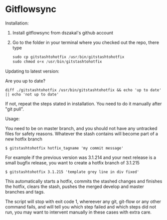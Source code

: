 # Gitflowsync

Installation:

1. Install gitflowsync from dszakal's github account
2. Go to the folder in your terminal where you checked out the repo, there type

    
    ```c
    sudo cp gitstashtohotfix /usr/bin/gitstashtohotfix
    sudo chmod o+x /usr/bin/gitstashtohotfix
    ```

Updating to latest version:

Are you up to date?

    diff ./gitstashtohotfix /usr/bin/gitstashtohotfix && echo 'up to date' || echo 'not up to date'

If not, repeat the steps stated in installation. You need to do it manually after "git pull".

Usage:

You need to be on master branch, and you should not have any untracked files for safety reasons. 
Whatever the stash contains will become part of a new hotfix branch

    $ gitstashtohotfix hotfix_tagname 'my commit message'
    
For example if the previous version was 3.1.214 and your next release is a small bugfix release, you want to create a hotfix branch of 3.1.215    
    
    $ gitstashtohotfix 3.1.215 'template grey line in div fixed'

This automatically starts a hotfix, commits the stashed changes and finishes the hotfix, clears the stash, pushes the merged develop and master branches and tags.

The script will stop with exit code 1, whereever any git, git-flow or any other command fails, and will tell you which step failed and which steps did not run, you may want to intervent manually in these cases with extra care.

